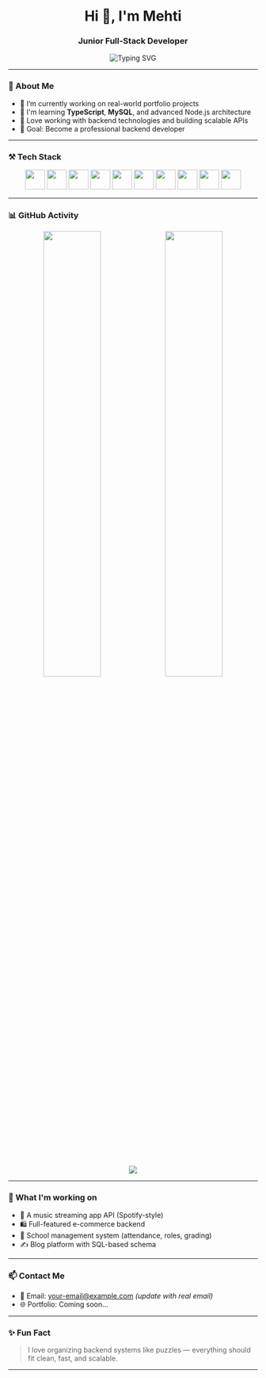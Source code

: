 <h1 align="center">Hi 👋, I'm Mehti</h1>
<h3 align="center">Junior Full-Stack Developer</h3>

<p align="center">
  <img src="https://readme-typing-svg.herokuapp.com?font=Fira+Code&pause=1000&color=00FF00&center=true&vCenter=true&width=435&lines=Backend+Developer;Node.js+%7C+Express+%7C+MongoDB;Learning+TypeScript+%7C+MySQL;Building+Cool+Projects" alt="Typing SVG" />
</p>

---

### 🧠 About Me

- 🔭 I’m currently working on real-world portfolio projects  
- 🌱 I'm learning **TypeScript**, **MySQL**, and advanced Node.js architecture  
- 🧰 Love working with backend technologies and building scalable APIs  
- 🎯 Goal: Become a professional backend developer

---

### ⚒️ Tech Stack

<p align="center">
  <img src="https://cdn.jsdelivr.net/gh/devicons/devicon/icons/javascript/javascript-original.svg" width="40" />
  <img src="https://cdn.jsdelivr.net/gh/devicons/devicon/icons/typescript/typescript-original.svg" width="40" />
  <img src="https://cdn.jsdelivr.net/gh/devicons/devicon/icons/nodejs/nodejs-original.svg" width="40" />
  <img src="https://cdn.jsdelivr.net/gh/devicons/devicon/icons/express/express-original.svg" width="40" />
  <img src="https://cdn.jsdelivr.net/gh/devicons/devicon/icons/mongodb/mongodb-original.svg" width="40" />
  <img src="https://cdn.jsdelivr.net/gh/devicons/devicon/icons/mysql/mysql-original.svg" width="40" />
  <img src="https://cdn.jsdelivr.net/gh/devicons/devicon/icons/html5/html5-original.svg" width="40" />
  <img src="https://cdn.jsdelivr.net/gh/devicons/devicon/icons/css3/css3-original.svg" width="40" />
  <img src="https://cdn.jsdelivr.net/gh/devicons/devicon/icons/git/git-original.svg" width="40" />
  <img src="https://cdn.jsdelivr.net/gh/devicons/devicon/icons/vscode/vscode-original.svg" width="40" />
</p>

---

### 📊 GitHub Activity

<p align="center">
  <img src="https://github-readme-stats.vercel.app/api?username=MahdiDehghan369&show_icons=true&theme=dark" width="48%" />
  <img src="https://github-readme-stats.vercel.app/api/top-langs/?username=MahdiDehghan369&layout=compact&theme=tokyonight" width="48%" />
</p>

<p align="center">
  <img src="https://github-readme-streak-stats.herokuapp.com?user=MahdiDehghan369&theme=tokyonight&hide_border=true" />
</p>

---

### 🚀 What I'm working on

- 🔧 A music streaming app API (Spotify-style)  
- 🛍️ Full-featured e-commerce backend  
- 🏫 School management system (attendance, roles, grading)  
- ✍️ Blog platform with SQL-based schema

---

### 📫 Contact Me

- 📧 Email: your-email@example.com *(update with real email)*  
- 🌐 Portfolio: Coming soon...

---

### ✨ Fun Fact

> I love organizing backend systems like puzzles — everything should fit clean, fast, and scalable.

---
